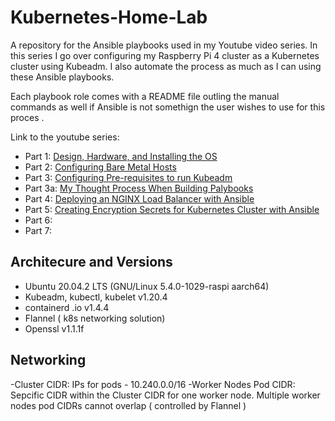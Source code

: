 # Kubernetes-Home-Lab

A repository for the Ansible playbooks used in my Youtube video series. In this series I go over configuring my Raspberry Pi 4 cluster as a Kubernetes cluster using Kubeadm. I also automate the process as much as I can using these Ansible playbooks.

Each playbook role comes with a README file outling the manual commands as well if Ansible is not somethign the user wishes to use for this proces . 

Link to the youtube series:
- Part 1: [Design, Hardware, and Installing the OS](https://www.youtube.com/watch?v=s017P0ns-YY&t=439s)
- Part 2: [Configuring Bare Metal Hosts](https://www.youtube.com/watch?v=sDSuAPoM5iQ&t=505s)
- Part 3: [Configuring Pre-requisites to run Kubeadm](https://www.youtube.com/watch?v=BvMEXcJe-bs)
- Part 3a: [My Thought Process When Building Palybooks](https://www.youtube.com/watch?v=gO8OMoW5VLo&t=2027s)
- Part 4: [Deploying an NGINX Load Balancer with Ansible](https://www.youtube.com/watch?v=4W8cwgPJKrw&t=222s)
- Part 5: [Creating Encryption Secrets for Kubernetes Cluster with Ansible](https://www.youtube.com/watch?v=DkkJviaWklY&t=162s)
- Part 6:
- Part 7: 


## Architecure and Versions

- Ubuntu 20.04.2 LTS (GNU/Linux 5.4.0-1029-raspi aarch64)
- Kubeadm, kubectl, kubelet v1.20.4
- containerd .io v1.4.4
- Flannel ( k8s networking solution)
- Openssl v1.1.1f

## Networking
-Cluster CIDR: IPs for pods - 10.240.0.0/16
-Worker Nodes Pod CIDR: Sepcific CIDR within the Cluster CIDR for one worker node. Multiple worker nodes pod CIDRs cannot overlap ( controlled by Flannel )
